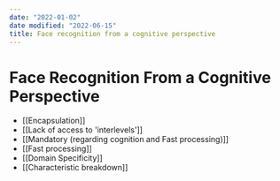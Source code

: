 ```yaml
---
date: "2022-01-02"
date modified: "2022-06-15"
title: Face recognition from a cognitive perspective
---
```


# Face Recognition From a Cognitive Perspective
- [[Encapsulation]]
- [[Lack of access to 'interlevels']]
- [[Mandatory (regarding cognition and Fast processing)]]
- [[Fast processing]]
- [[Domain Specificity]]
- [[Characteristic breakdown]]
